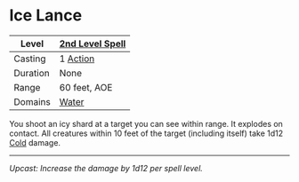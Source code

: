# Ice Lance

| Level    | [2nd Level Spell](2nd%20Level%20Spells.md)          |
| -------- | --------------------------------------------------- |
| Casting  | 1 [Action](../../../../Game%20Procedures/Action.md) |
| Duration | None                                                |
| Range    | 60 feet, AOE                                        |
| Domains  | [Water](../../../Spell%20Domains/Water.md)          |

You shoot an icy shard at a target you can see within range. It explodes on contact. All creatures within 10 feet of the target (including itself) take 1d12 [Cold](../../../../Damage%20Types/Cold.md) damage.

---
*Upcast: Increase the damage by 1d12 per spell level.*